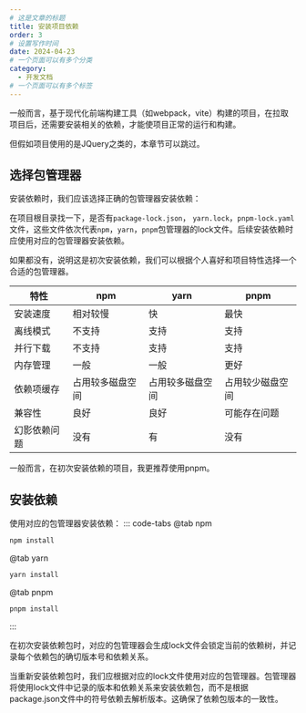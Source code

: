 ```yaml
---
# 这是文章的标题
title: 安装项目依赖
order: 3
# 设置写作时间
date: 2024-04-23
# 一个页面可以有多个分类
category:
  - 开发文档
# 一个页面可以有多个标签
---
```


一般而言，基于现代化前端构建工具（如webpack，vite）构建的项目，在拉取项目后，还需要安装相关的依赖，才能使项目正常的运行和构建。

但假如项目使用的是JQuery之类的，本章节可以跳过。

## 选择包管理器

安装依赖时，我们应该选择正确的包管理器安装依赖：

在项目根目录找一下，是否有```package-lock.json```， ```yarn.lock```，```pnpm-lock.yaml```文件，这些文件依次代表```npm```，```yarn```，```pnpm```包管理器的lock文件。后续安装依赖时应使用对应的包管理器安装依赖。

如果都没有，说明这是初次安装依赖，我们可以根据个人喜好和项目特性选择一个合适的包管理器。

| 特性        | npm         | yarn        | pnpm        |
| ----------- | ----------- | ----------- | ---------- |
| 安装速度 | 相对较慢 | 快 | 最快 |
| 离线模式 | 不支持 | 支持 | 支持 |
| 并行下载 | 不支持 | 支持 | 支持 |
| 内存管理 | 一般 | 一般 | 更好 |
| 依赖项缓存 | 占用较多磁盘空间 | 占用较多磁盘空间 | 占用较少磁盘空间 |
| 兼容性 | 良好 | 良好 | 可能存在问题 |
| 幻影依赖问题 | 没有 | 有 | 没有 |

一般而言，在初次安装依赖的项目，我更推荐使用pnpm。

## 安装依赖

使用对应的包管理器安装依赖：
::: code-tabs
@tab npm
```bash
npm install
```
@tab yarn
```bash
yarn install
```
@tab pnpm
```bash
pnpm install
```
:::

在初次安装依赖包时，对应的包管理器会生成lock文件会锁定当前的依赖树，并记录每个依赖包的确切版本号和依赖关系。

当重新安装依赖包时，我们应根据对应的lock文件使用对应的包管理器。包管理器将使用lock文件中记录的版本和依赖关系来安装依赖包，而不是根据package.json文件中的符号依赖去解析版本。这确保了依赖包版本的一致性。